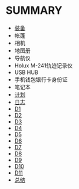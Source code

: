 # SUMMARY

<!--
create time: 2015-09-10 12:37:30
Author: amoblin

This file is created by Marboo<http://marboo.io> template file $MARBOO_HOME/.media/starts/default.md
本文件由 Marboo<http://marboo.io> 模板文件 $MARBOO_HOME/.media/starts/default.md 创建
-->

* [装备](equipment/index.md)
 * 帐篷
 * 相机
 * 地图册
 * 导航仪
 * Holux M-241轨迹记录仪
 * USB HUB
 * 手机钱包银行卡身份证
 * 笔记本
* [计划](plan/index.md)
* [日志](journey/index.md)
 * [D1](journey/d1.md)
 * [D2](journey/d1.md)
 * [D3](journey/d1.md)
 * [D4](journey/d1.md)
 * [D5](journey/d1.md)
 * [D6](journey/d1.md)
 * [D7](journey/d1.md)
 * [D8](journey/d1.md)
 * [D9](journey/d1.md)
 * [D10](journey/d1.md)
 * [D11](journey/d1.md)
* [总结]()
